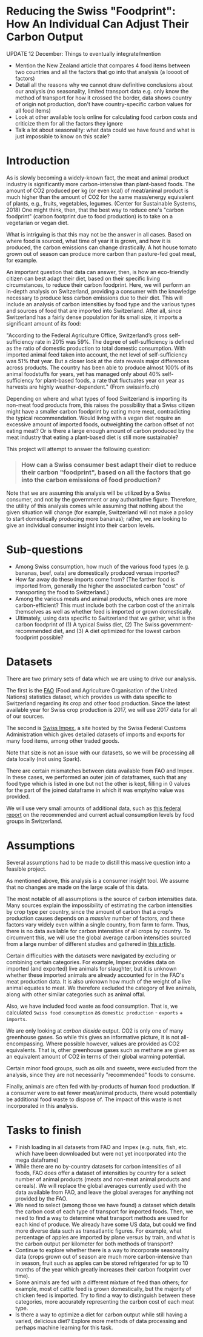
# Reducing the Swiss "Foodprint": How An Individual Can Adjust Their Carbon Output

UPDATE 12 December: Things to eventually integrate/mention
* Mention the New Zealand article that compares 4 food items between two countries and all the factors that go into that analysis (a loooot of factors)
* Detail all the reasons why we cannot draw definitive conclusions about our analysis (no seasonality, limited transport data e.g. only know the method of transport for how it crossed the border, data shows country of origin not production, don't have country-specific carbon values for all food items)
* Look at other available tools online for calculating food carbon costs and criticize them for all the factors they ignore
* Talk a lot about seasonality: what data could we have found and what is just impossible to know on this scale? 

# Introduction
As is slowly becoming a widely-known fact, the meat and animal product industry is significantly more carbon-intensive than plant-based foods. The amount of CO2 produced per kg (or even kcal) of meat/animal product is much higher than the amount of CO2 for the same mass/energy equivalent of plants, e.g., fruits, vegetables, legumes. (Center for Sustainable Systems, 2018) One might think, then, that the best way to reduce one's "carbon foodprint" (carbon footprint due to food production) is to take on a vegetarian or vegan diet.

What is intriguing is that this may not be the answer in all cases. Based on where food is sourced, what time of year it is grown, and how it is produced, the carbon emissions can change drastically. A hot house tomato grown out of season can produce more carbon than pasture-fed goat meat, for example.

An important question that data can answer, then, is how an eco-friendly citizen can best adapt their diet, based on their specific living circumstances, to reduce their carbon foodprint. Here, we will perform an in-depth analysis on Switzerland, providing a consumer with the knowledge necessary to produce less carbon emissions due to their diet. This will include an analysis of carbon intensities by food type and the various types and sources of food that are imported into Switzerland. After all, since Switzerland has a fairly dense population for its small size, it imports a significant amount of its food:

"According to the Federal Agriculture Office, Switzerland’s gross self-sufficiency rate in 2015 was 59%. The degree of self-sufficiency is defined as the ratio of domestic production to total domestic consumption. With imported animal feed taken into account, the net level of self-sufficiency was 51% that year. But a closer look at the data reveals major differences across products. The country has been able to produce almost 100% of its animal foodstuffs for years, yet has managed only about 40% self-sufficiency for plant-based foods, a rate that fluctuates year on year as harvests are highly weather-dependent." (From swissinfo.ch)

Depending on where and what types of food Switzerland is importing its non-meat food products from, this raises the possibility that a Swiss citizen might have a smaller carbon foodprint by eating more meat, contradicting the typical recommendation. Would living with a vegan diet require an excessive amount of imported foods, outweighting the carbon offset of not eating meat? Or is there a large enough amount of carbon produced by the meat industry that eating a plant-based diet is still more sustainable?

This project will attempt to answer the following question:

> ### How can a Swiss consumer best adapt their diet to reduce their carbon "foodprint", based on all the factors that go into the carbon emissions of food production?

Note that we are assuming this analysis will be utilized by a Swiss consumer, and not by the government or any authoritative figure. Therefore, the utility of this analysis comes while assuming that nothing about the given situation will change (for example, Switzerland will not make a policy to start domestically producing more bananas); rather, we are looking to give an individual consumer insight into their carbon levels.

# Sub-questions
* Among Swiss consumption, how much of the various food types (e.g. bananas, beef, oats) are domestically produced versus imported?
* How far away do these imports come from? (The farther food is imported from, generally the higher the associated carbon "cost" of transporting the food to Switzerland.)
* Among the various meats and animal products, which ones are more carbon-efficient? This must include both the carbon cost of the animals themselves as well as whether feed is imported or grown domestically.
* Ultimately, using data specific to Switzerland that we gather, what is the carbon foodprint of (1) A typical Swiss diet, (2) The Swiss government-recommended diet, and (3) A diet optimized for the lowest carbon foodprint possible?

# Datasets

There are two primary sets of data which we are using to drive our analysis. 

The first is the [FAO](http://www.fao.org/faostat/en/#data) (Food and Agriculture Organisation of the United Nations) statistics dataset, which provides us with data specific to Switzerland regarding its crop and other food production. Since the latest available year for Swiss crop production is 2017, we will use 2017 data for all of our sources.

The second is [Swiss Impex](https://www.gate.ezv.admin.ch/swissimpex/index.xhtml), a site hosted by the Swiss Federal Customs Administration which gives detailed datasets of imports and exports for many food items, among other traded goods.

Note that size is not an issue with our datasets, so we will be processing all data locally (not using Spark).

There are certain mismatches between data available from FAO and Impex. In these cases, we performed an outer join of dataframes, such that any food type which is listed in one but not the other is kept, filling in 0 values for the part of the joined dataframe in which it was empty/no value was provided.

We will use very small amounts of additional data, such as [this federal report](https://www.blv.admin.ch/dam/blv/en/dokumente/lebensmittel-und-ernaehrung/ernaehrung/schweizer-ernaehrungsstrategie-2017-2024.PDF.download.PDF/Ernaehrungsstrategie_Brosch_EN.PDF) on the recommended and current actual consumption levels by food groups in Switzerland.

# Assumptions
Several assumptions had to be made to distill this massive question into a feasible project.

As mentioned above, this analysis is a consumer insight tool. We assume that no changes are made on the large scale of this data.

The most notable of all assumptions is the source of carbon intensities data. Many sources explain the impossibility of estimating the carbon intensities by crop type per country, since the amount of carbon that a crop's production causes depends on a _massive_ number of factors, and these factors vary widely even within a single country, from farm to farm. Thus, there is no data available for carbon intensities of all crops by country. To circumvent this, we will use the global average carbon intensities sourced from a large number of different studies and gathered in [this article](https://www.sciencedirect.com/science/article/pii/S0959652616303584).

Certain difficulties with the datasets were navigated by excluding or combining certain categories. For example, Impex provides data on imported (and exported) live animals for slaughter, but it is unknown whether these imported animals are already accounted for in the FAO's meat production data. It is also unknown how much of the weight of a live animal equates to meat. We therefore excluded the category of live animals, along with other similar categories such as animal offal.

Also, we have included food waste as food consumption. That is, we calculated `Swiss food consumption` as `domestic production` - `exports` + `imports`.

We are only looking at _carbon dioxide_ output. CO2 is only one of many greenhouse gases. So while this gives an informative picture, it is not all-encompassing. Where possible however, values are provided as CO2 equivalents. That is, other greenhouse gases such as methane are given as an equivalent amount of CO2 in terms of their global warming potential.

Certain minor food groups, such as oils and sweets, were excluded from the analysis, since they are not necessarily "recommended" foods to consume.

Finally, animals are often fed with by-products of human food production. If a consumer were to eat fewer meat/animal products, there would potentially be additional food waste to dispose of. The impact of this waste is not incorporated in this analysis.

# Tasks to finish
* Finish loading in all datasets from FAO and Impex (e.g. nuts, fish, etc. which have been downloaded but were not yet incorporated into the mega dataframe)
* While there are no by-country datasets for carbon intensities of all foods, FAO does offer a dataset of intensities by country for a select number of animal products (meats and non-meat animal products and cereals). We will replace the global averages currently used with the data available from FAO, and leave the global averages for anything not provided by the FAO.
* We need to select (among those we have found) a dataset which details the carbon cost of each type of transport for imported foods. Then, we need to find a way to determine what transport methods are used for each kind of produce. We already have some US data, but could we find more diverse data such as transatlantic figures. For example, what percentage of apples are imported by plane versus by train, and what is the carbon output per kilometer for both methods of transport? 
* Continue to explore whether there is a way to incorporate seasonality data (crops grown out of season are much more carbon-intensive than in season, fruit such as apples can be stored refrigerated for up to 10 months of the year which greatly increases their carbon footprint over time).
* Some animals are fed with a different mixture of feed than others; for example, most of cattle feed is grown domestically, but the majority of chicken feed is imported. Try to find a way to distinguish between these categories, more accurately representing the carbon cost of each meat type.
* Is there a way to optimize a diet for carbon output while still having a varied, delicious diet? Explore more methods of data processing and perhaps machine learning for this task.

